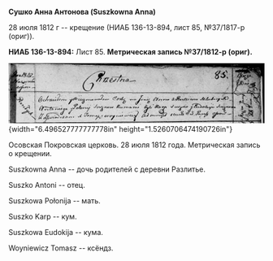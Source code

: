 **Сушко Анна Антонова (Suszkowna Anna)**

28 июля 1812 г -- крещение (НИАБ 136-13-894, лист 85, №37/1817-р
(ориг)).

**НИАБ 136-13-894:** Лист 85. **Метрическая запись №37/1812-р (ориг).**

![](./media/a5d6b115236a41014b5bb47403ac344a7f879c58.png){width="6.496527777777778in"
height="1.5260706474190726in"}

Осовская Покровская церковь. 28 июля 1812 года. Метрическая запись о
крещении.

Suszkowna Anna -- дочь родителей с деревни Разлитье.

Suszko Antoni -- отец.

Suszkowa Połonija -- мать.

Suszko Karp -- кум.

Suszkowa Eudokija -- кума.

Woyniewicz Tomasz -- ксёндз.
